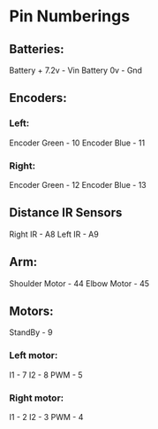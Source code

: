 # Pin Numberings
## Batteries:

Battery + 7.2v - Vin
Battery 0v - Gnd

## Encoders:

### Left:

Encoder Green - 10
Encoder Blue - 11

### Right:

Encoder Green - 12
Encoder Blue - 13

## Distance IR Sensors

Right IR - A8
Left IR - A9

## Arm:

Shoulder Motor - 44
Elbow Motor - 45

## Motors:

StandBy - 9

### Left motor:
I1 - 7
I2 - 8
PWM - 5

### Right motor:
I1 - 2
I2 - 3
PWM - 4

